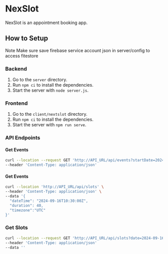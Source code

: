 # NexSlot

NexSlot is an appointment booking app.

## How to Setup
Note Make sure save firebase service account json in server/config to access fitestore
### Backend

1. Go to the `server` directory.
2. Run `npm ci` to install the dependencies.
3. Start the server with `node server.js`.

### Frontend

1. Go to the `client/nextslot` directory.
2. Run `npm ci` to install the dependencies.
3. Start the server with `npm run serve`.

### API Endpoints

#### Get Events

```bash
curl --location --request GET 'http://API_URL/api/events?startDate=2024-09-15&endDate=2024-09-16' \
--header 'Content-Type: application/json' 
```

#### Get Events
```bash
curl --location 'http://API_URL/api/slots' \
--header 'Content-Type: application/json' \
--data '{
  "dateTime": "2024-09-16T10:30:00Z",
  "duration": 40,
  "timezone":"UTC"
}'
```
### Get Slots 
```bash
curl --location --request GET 'http://API_URL/api/slots?date=2024-09-16&timezone=UTC' \
--header 'Content-Type: application/json' 
--data ''
```

